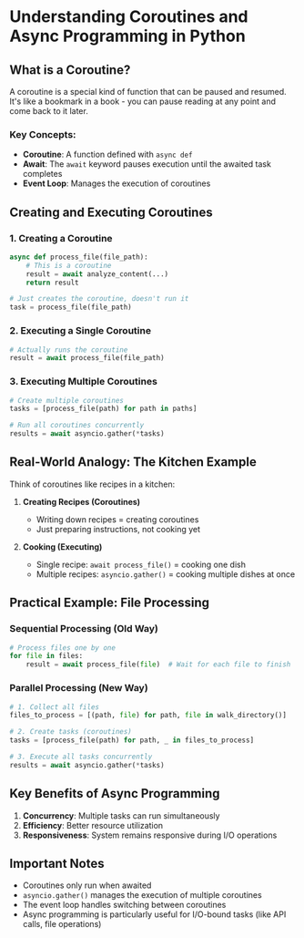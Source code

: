 # Understanding Coroutines and Async Programming in Python

## What is a Coroutine?

A coroutine is a special kind of function that can be paused and resumed. It's like a bookmark in a book - you can pause reading at any point and come back to it later.

### Key Concepts:

- **Coroutine**: A function defined with `async def`
- **Await**: The `await` keyword pauses execution until the awaited task completes
- **Event Loop**: Manages the execution of coroutines

## Creating and Executing Coroutines

### 1. Creating a Coroutine

```python
async def process_file(file_path):
    # This is a coroutine
    result = await analyze_content(...)
    return result

# Just creates the coroutine, doesn't run it
task = process_file(file_path)
```

### 2. Executing a Single Coroutine

```python
# Actually runs the coroutine
result = await process_file(file_path)
```

### 3. Executing Multiple Coroutines

```python
# Create multiple coroutines
tasks = [process_file(path) for path in paths]

# Run all coroutines concurrently
results = await asyncio.gather(*tasks)
```

## Real-World Analogy: The Kitchen Example

Think of coroutines like recipes in a kitchen:

1. **Creating Recipes (Coroutines)**

   - Writing down recipes = creating coroutines
   - Just preparing instructions, not cooking yet
2. **Cooking (Executing)**

   - Single recipe: `await process_file()` = cooking one dish
   - Multiple recipes: `asyncio.gather()` = cooking multiple dishes at once

## Practical Example: File Processing

### Sequential Processing (Old Way)

```python
# Process files one by one
for file in files:
    result = await process_file(file)  # Wait for each file to finish
```

### Parallel Processing (New Way)

```python
# 1. Collect all files
files_to_process = [(path, file) for path, file in walk_directory()]

# 2. Create tasks (coroutines)
tasks = [process_file(path) for path, _ in files_to_process]

# 3. Execute all tasks concurrently
results = await asyncio.gather(*tasks)
```

## Key Benefits of Async Programming

1. **Concurrency**: Multiple tasks can run simultaneously
2. **Efficiency**: Better resource utilization
3. **Responsiveness**: System remains responsive during I/O operations

## Important Notes

- Coroutines only run when awaited
- `asyncio.gather()` manages the execution of multiple coroutines
- The event loop handles switching between coroutines
- Async programming is particularly useful for I/O-bound tasks (like API calls, file operations)
